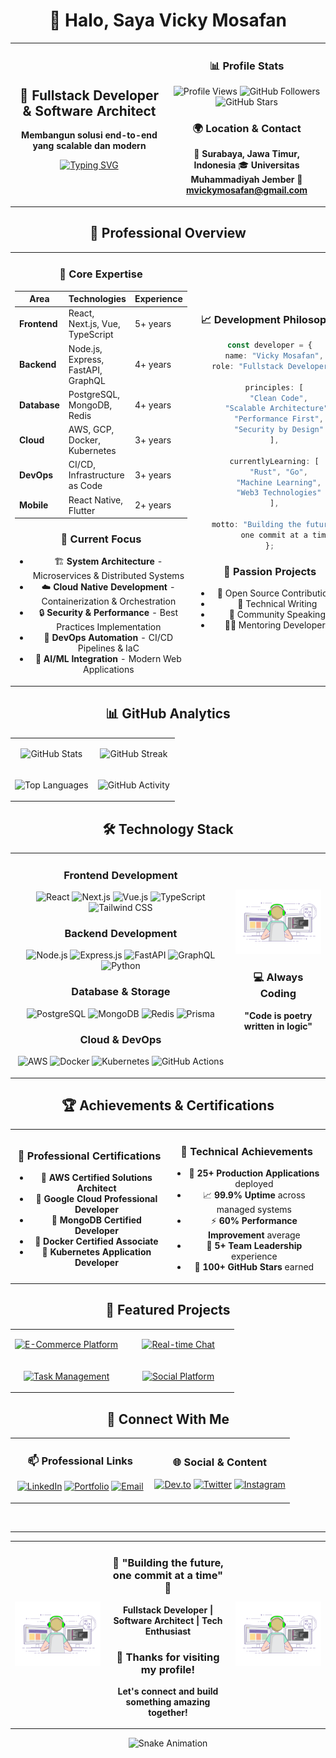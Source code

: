 <div align="center">

# 👋 Halo, Saya Vicky Mosafan

<table>
<tr>
<td width="50%" align="center">

## 🚀 Fullstack Developer & Software Architect

**Membangun solusi end-to-end yang scalable dan modern**

[![Typing SVG](https://readme-typing-svg.demolab.com?font=Fira+Code&size=22&duration=3000&pause=1000&color=2E86AB&width=400&lines=Fullstack+Developer;Software+Architect;Cloud+Engineer;DevOps+Enthusiast)](https://git.io/typing-svg)

</td>
<td width="50%" align="center">

### 📊 Profile Stats
![Profile Views](https://komarev.com/ghpvc/?username=vickyymosafan&label=Profile%20Views&color=0e75b6&style=flat-square)
![GitHub Followers](https://img.shields.io/github/followers/vickyymosafan?label=Followers&style=flat-square&color=blue)
![GitHub Stars](https://img.shields.io/github/stars/vickyymosafan?label=Stars&style=flat-square&color=yellow)

### 🌍 Location & Contact
📍 **Surabaya, Jawa Timur, Indonesia**
🎓 **Universitas Muhammadiyah Jember**
📧 **mvickymosafan@gmail.com**

</td>
</tr>
</table>

</div>

<div align="center">

## 💼 Professional Overview

<table>
<tr>
<td width="60%" align="center">

### 🎯 Core Expertise

| Area | Technologies | Experience |
|------|-------------|------------|
| **Frontend** | React, Next.js, Vue, TypeScript | 5+ years |
| **Backend** | Node.js, Express, FastAPI, GraphQL | 4+ years |
| **Database** | PostgreSQL, MongoDB, Redis | 4+ years |
| **Cloud** | AWS, GCP, Docker, Kubernetes | 3+ years |
| **DevOps** | CI/CD, Infrastructure as Code | 3+ years |
| **Mobile** | React Native, Flutter | 2+ years |

### 🚀 Current Focus
- 🏗️ **System Architecture** - Microservices & Distributed Systems
- ☁️ **Cloud Native Development** - Containerization & Orchestration
- 🔒 **Security & Performance** - Best Practices Implementation
- 🤖 **DevOps Automation** - CI/CD Pipelines & IaC
- 🧠 **AI/ML Integration** - Modern Web Applications

</td>
<td width="40%" align="center">

### 📈 Development Philosophy

```typescript
const developer = {
  name: "Vicky Mosafan",
  role: "Fullstack Developer",

  principles: [
    "Clean Code",
    "Scalable Architecture",
    "Performance First",
    "Security by Design"
  ],

  currentlyLearning: [
    "Rust", "Go",
    "Machine Learning",
    "Web3 Technologies"
  ],

  motto: "Building the future,
          one commit at a time 🚀"
};
```

### 🎨 Passion Projects
- 🌟 Open Source Contributions
- 📝 Technical Writing
- 🎤 Community Speaking
- 👨‍🏫 Mentoring Developers

</td>
</tr>
</table>

</div>

<div align="center">

## 📊 GitHub Analytics

<table>
<tr>
<td width="50%" align="center">

![GitHub Stats](https://github-readme-stats.vercel.app/api?username=vickyymosafan&show_icons=true&theme=tokyonight&hide_border=true&count_private=true&include_all_commits=true)

</td>
<td width="50%" align="center">

![GitHub Streak](https://github-readme-streak-stats.herokuapp.com/?user=vickyymosafan&theme=tokyonight&hide_border=true)

</td>
</tr>
<tr>
<td width="50%" align="center">

![Top Languages](https://github-readme-stats.vercel.app/api/top-langs/?username=vickyymosafan&theme=tokyonight&hide_border=true&layout=compact&langs_count=8)

</td>
<td width="50%" align="center">

![GitHub Activity](https://github-readme-activity-graph.vercel.app/graph?username=vickyymosafan&theme=tokyo-night&hide_border=true&area=true&height=300)

</td>
</tr>
</table>

</div>

<div align="center">

## 🛠️ Technology Stack

<table>
<tr>
<td width="70%" align="center">

### Frontend Development
![React](https://img.shields.io/badge/React-20232A?style=for-the-badge&logo=react&logoColor=61DAFB)
![Next.js](https://img.shields.io/badge/Next.js-000000?style=for-the-badge&logo=next.js&logoColor=white)
![Vue.js](https://img.shields.io/badge/Vue.js-35495E?style=for-the-badge&logo=vue.js&logoColor=4FC08D)
![TypeScript](https://img.shields.io/badge/TypeScript-007ACC?style=for-the-badge&logo=typescript&logoColor=white)
![Tailwind CSS](https://img.shields.io/badge/Tailwind_CSS-38B2AC?style=for-the-badge&logo=tailwind-css&logoColor=white)

### Backend Development
![Node.js](https://img.shields.io/badge/Node.js-43853D?style=for-the-badge&logo=node.js&logoColor=white)
![Express.js](https://img.shields.io/badge/Express.js-404D59?style=for-the-badge)
![FastAPI](https://img.shields.io/badge/FastAPI-005571?style=for-the-badge&logo=fastapi)
![GraphQL](https://img.shields.io/badge/GraphQL-E10098?style=for-the-badge&logo=graphql&logoColor=white)
![Python](https://img.shields.io/badge/Python-3776AB?style=for-the-badge&logo=python&logoColor=white)

### Database & Storage
![PostgreSQL](https://img.shields.io/badge/PostgreSQL-316192?style=for-the-badge&logo=postgresql&logoColor=white)
![MongoDB](https://img.shields.io/badge/MongoDB-4EA94B?style=for-the-badge&logo=mongodb&logoColor=white)
![Redis](https://img.shields.io/badge/Redis-DC382D?style=for-the-badge&logo=redis&logoColor=white)
![Prisma](https://img.shields.io/badge/Prisma-3982CE?style=for-the-badge&logo=Prisma&logoColor=white)

### Cloud & DevOps
![AWS](https://img.shields.io/badge/AWS-232F3E?style=for-the-badge&logo=amazon-aws&logoColor=white)
![Docker](https://img.shields.io/badge/Docker-2496ED?style=for-the-badge&logo=docker&logoColor=white)
![Kubernetes](https://img.shields.io/badge/Kubernetes-326CE5?style=for-the-badge&logo=kubernetes&logoColor=white)
![GitHub Actions](https://img.shields.io/badge/GitHub_Actions-2088FF?style=for-the-badge&logo=github-actions&logoColor=white)

</td>
<td width="30%" align="center">

<img src="https://raw.githubusercontent.com/devSouvik/devSouvik/master/gif3.gif" alt="Tech Stack Animation" width="250"/>

### 💻 Always Coding
**"Code is poetry written in logic"**

</td>
</tr>
</table>

</div>

<div align="center">

## 🏆 Achievements & Certifications

<table>
<tr>
<td width="50%" align="center">

### 📜 Professional Certifications
- 🏅 **AWS Certified Solutions Architect**
- 🏅 **Google Cloud Professional Developer**
- 🏅 **MongoDB Certified Developer**
- 🏅 **Docker Certified Associate**
- 🏅 **Kubernetes Application Developer**

</td>
<td width="50%" align="center">

### 🎯 Technical Achievements
- 🚀 **25+ Production Applications** deployed
- 📈 **99.9% Uptime** across managed systems
- ⚡ **60% Performance Improvement** average
- 👥 **5+ Team Leadership** experience
- 🌟 **100+ GitHub Stars** earned

</td>
</tr>
</table>

</div>

<div align="center">

## 🎯 Featured Projects

<table>
<tr>
<td width="50%" align="center">

[![E-Commerce Platform](https://github-readme-stats.vercel.app/api/pin/?username=vickyymosafan&repo=ecommerce-microservices&theme=tokyonight&hide_border=true)](https://github.com/vickyymosafan/ecommerce-microservices)

</td>
<td width="50%" align="center">

[![Real-time Chat](https://github-readme-stats.vercel.app/api/pin/?username=vickyymosafan&repo=realtime-chat-app&theme=tokyonight&hide_border=true)](https://github.com/vickyymosafan/realtime-chat-app)

</td>
</tr>
<tr>
<td width="50%" align="center">

[![Task Management](https://github-readme-stats.vercel.app/api/pin/?username=vickyymosafan&repo=task-management-system&theme=tokyonight&hide_border=true)](https://github.com/vickyymosafan/task-management-system)

</td>
<td width="50%" align="center">

[![Social Platform](https://github-readme-stats.vercel.app/api/pin/?username=vickyymosafan&repo=social-media-platform&theme=tokyonight&hide_border=true)](https://github.com/vickyymosafan/social-media-platform)

</td>
</tr>
</table>

</div>

<div align="center">

## 🤝 Connect With Me

<table>
<tr>
<td width="50%" align="center">

### 📫 Professional Links
[![LinkedIn](https://img.shields.io/badge/LinkedIn-0077B5?style=for-the-badge&logo=linkedin&logoColor=white)](https://linkedin.com/in/vickymosafan/)
[![Portfolio](https://img.shields.io/badge/Portfolio-000000?style=for-the-badge&logo=About.me&logoColor=white)](https://vickymosafan.dev)
[![Email](https://img.shields.io/badge/Email-D14836?style=for-the-badge&logo=gmail&logoColor=white)](mailto:mvickymosafan@gmail.com)

</td>
<td width="50%" align="center">

### 🌐 Social & Content
[![Dev.to](https://img.shields.io/badge/dev.to-0A0A0A?style=for-the-badge&logo=devdotto&logoColor=white)](https://dev.to/vickymosafan)
[![Twitter](https://img.shields.io/badge/Twitter-1DA1F2?style=for-the-badge&logo=twitter&logoColor=white)](https://twitter.com/vickymosafan)
[![Instagram](https://img.shields.io/badge/Instagram-E4405F?style=for-the-badge&logo=instagram&logoColor=white)](https://instagram.com/frontendenthusiast)

</td>
</tr>
</table>

</div>

<br>

---

<div align="center">

<table>
<tr>
<td width="30%" align="center">

<img src="https://raw.githubusercontent.com/devSouvik/devSouvik/master/gif3.gif" alt="Coding GIF" width="200"/>

</td>
<td width="40%" align="center">

### 💫 "Building the future, one commit at a time" 🚀

**Fullstack Developer | Software Architect | Tech Enthusiast**

### 🌟 Thanks for visiting my profile!
**Let's connect and build something amazing together!**

</td>
<td width="30%" align="center">

<img src="https://raw.githubusercontent.com/devSouvik/devSouvik/master/gif3.gif" alt="Coding GIF" width="200"/>

</td>
</tr>
</table>

![Snake Animation](https://raw.githubusercontent.com/vickyymosafan/vickyymosafan/output/github-contribution-grid-snake-dark.svg)

</div>
